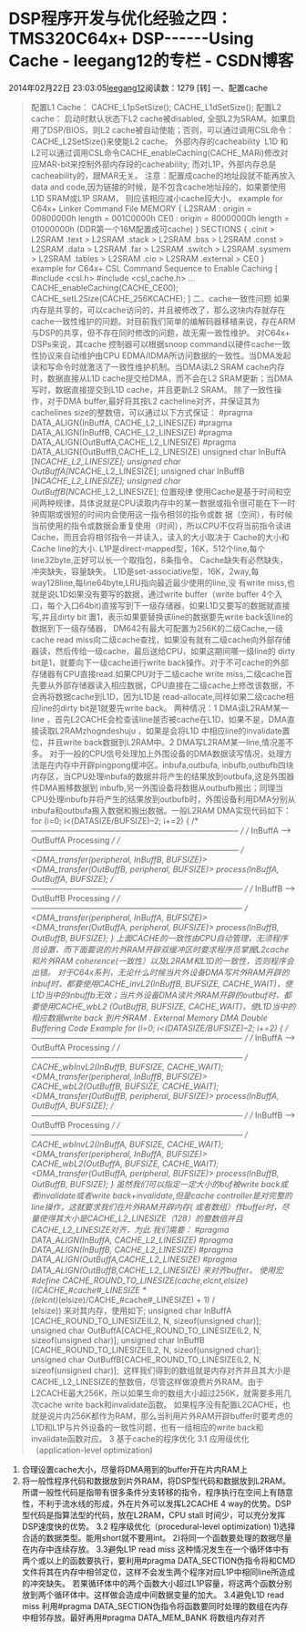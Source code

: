 # DSP程序开发与优化经验之四：TMS320C64x+ DSP------Using Cache - leegang12的专栏 - CSDN博客
2014年02月22日 23:03:05[leegang12](https://me.csdn.net/leegang12)阅读数：1279
[转]
一、配置cache
>配置L1 Cache：
CACHE_L1pSetSize(); CACHE_L1dSetSize();
>配置L2 cache：
启动时默认状态下L2 cache被disabled, 全部L2为SRAM。如果启用了DSP/BIOS，则L2 cache被自动使能；否则，可以通过调用CSL命令：CACHE_L2SetSize()来使能L2 cache。
>外部内存的cacheability 
L1D 和 L2可以通过调用CSL命令CACHE_enableCaching(CACHE_MARi)修改对应MAR-bit来控制外部内存段的cacheability; 而对L1P，外部内存总是cacheability的，跟MAR无关。
注意：配置成cache的地址段就不能再放入data and code,因为链接的时候，是不包含cache地址段的，如果要使用L1D SRAM或L1P SRAM，
则应该相应减小cache段大小。
>example for C64x+ Linker Command File
MEMORY
{
L2SRAM : origin = 00800000h length = 001C0000h
CE0 : origin = 80000000h length = 01000000h (DDR第一个16M配置成可cache)
}
SECTIONS
{
.cinit > L2SRAM
.text > L2SRAM
.stack > L2SRAM
.bss > L2SRAM
.const > L2SRAM
.data > L2SRAM
.far > L2SRAM
.switch > L2SRAM
.sysmem > L2SRAM
.tables > L2SRAM
.cio > L2SRAM
.external > CE0
}
>example for C64x+ CSL Command Sequence to Enable Caching
[
#include <csl.h>
#include <csl_cache.h>
...
CACHE_enableCaching(CACHE_CE00);
CACHE_setL2Size(CACHE_256KCACHE);
]
二、cache一致性问题
如果内存是共享的，可以cache访问的，并且被修改了，那么这块内存就存在cache一致性维护的问题。对目前我们简单的编解码器移植来说，存在ARM与DSP的共享，但不存在同时修改的问题，故无需一致性维护。 对C64x+ DSPs来说，其cache 控制器可以根据snoop command以硬件cache一致性协议来自动维护由CPU EDMA/IDMA所访问数据的一致性。当DMA发起读和写命令时就激活了一致性维护机制。当DMA读L2 SRAM cache内存时，数据直接从L1D
 cache提交给DMA，而不会在L2 SRAM更新；当DMA写时，数据直接提交到L1D cache，并且更新L2 SRAM。
>除了一致性操作，对于DMA buffer,最好将其按L2 cacheline对齐，并保证其为cachelines size的整数倍，可以通过以下方式保证：
#pragma DATA_ALIGN(InBuffA, CACHE_L2_LINESIZE)
#pragma DATA_ALIGN(InBuffB, CACHE_L2_LINESIZE)
#pragma DATA_ALIGN(OutBuffA,CACHE_L2_LINESIZE)
#pragma DATA_ALIGN(OutBuffB,CACHE_L2_LINESIZE)
unsigned char InBuffA [N*CACHE_L2_LINESIZE];
unsigned char OutBuffA[N*CACHE_L2_LINESIZE];
unsigned char InBuffB [N*CACHE_L2_LINESIZE];
unsigned char OutBuffB[N*CACHE_L2_LINESIZE];
位置规律
使用Cache是基于时间和空间两种规律，具体说就是CPU读取内存中的某一数据或指令很可能在下一时钟周期或很短的时间内会使用这一指令相邻的指令或数 据（空间），有时候当前使用的指令或数据会重复使用（时间），所以CPU不仅将当前指令读进Cache，而且会将相邻指令一并读入，读入的大小取决于 Cache的大小和Cache line的大小.
L1P是direct-mapped型，16K，512个line,每个line32byte,正好可以长一个取指包，8条指令。
Cache缺失有必然缺失，冲突缺失，容量缺失。
L1D是set-associative型，16K，2way,每way128line,每line64byte,LRU指向最近最少使用的line,没 有write miss,也就是说L1D如果没有要写的数据，通过write buffer（write buffer 4个入口，每个入口64bit)直接写到下一级存储器，如果L1D又要写的数据就直接写,并且dirty bit 置1，表示如果要替换该line的数据要先write back该line的数据到下一级存储器，
DM642有最大可配置为256K的二级Cache,一级cache read miss向二级cache查找，如果没有就有二级cache向外部存储器读，然后传给一级cache，最后送给CPU，如果这期间哪一级line的 dirty bit是1，就要向下一级cache进行write back操作。对于不可cache的外部存储器有CPU直接read.如果CPU对于二级cache write miss,二级cache首先要从外部存储器读入相应数据，CPU直接在二级cache上修改该数据，不会再将数据cache到L1D，因为L1D是
 read-allocate,同样如果二级cache相应line的dirty bit是1就要先write back。
两种情况：1 DMA读L2RAM某一line ，首先L2CACHE会检查该line是否被cache在L1D，如果不是，DMA直接读取L2RAMzhogndeshuju ，如果是会将L1D 中相应line的invalidate置位，并且write back数据到L2RAM中。2 DMA写L2RAM某一line,情况差不多。
对于一般的CPU信号处理加上外围设备的DMA数据读写情况，处理方法是在内存中开辟pingpong缓冲区。inbufa,outbufa, inbufb,outbufb四块内存区，当CPU处理inbufa的数据并将产生的结果放到outbufa,这是外围器件DMA搬移数据到 inbufb,另一外围设备将数据从outbufb搬出；同理当CPU处理inbufb并将产生的结果放到outbufb时，外围设备利用DMA分别从 inbufa和outbufa搬入数据和搬出数据。一般L2RAM DMA实现代码如下：
for (i=0; i<(DATASIZE/BUFSIZE)–2; i+=2)
{
/* –––––––––––––––––––––––––––––––––––––––––––––––––––– */
/* InBuffA –> OutBuffA Processing */
/* –––––––––––––––––––––––––––––––––––––––––––––––––––– */
<DMA_transfer(peripheral, InBuffB, BUFSIZE)>
<DMA_transfer(OutBuffB, peripheral, BUFSIZE)>
process(InBuffA, OutBuffA, BUFSIZE);
/* ––––––––––––––––––––––––––––––––––––––––––––––––––––– */
/* InBuffB –> OutBuffB Processing */
/* ––––––––––––––––––––––––––––––––––––––––––––––––––––– */
<DMA_transfer(peripheral, InBuffA, BUFSIZE)>
<DMA_transfer(OutBuffA, peripheral, BUFSIZE)>
process(InBuffB, OutBuffB, BUFSIZE);
}
上面CACHE的一致性由CPU自动管理，无须程序员设置，而下面要说的片外RAM开辟双缓冲区时要求程序员掌握L2cache 和片外RAM coherence(一致性）以及L2RAM和L1D的一致性，否则程序会出错。
对于C64x系列，无论什么时候当片外设备DMA写片外RAM开辟的inbuf时，都要使用CACHE_invL2(InBuffB, BUFSIZE, CACHE_WAIT)，使L1D当中的inbuffb无效；当片外设备DMA读片外RAM开辟的outbuf时，都要使用CACHE_wbL2 (OutBuffB, BUFSIZE, CACHE_WAIT)，使L1D当中的相应数据write back 到片外RAM .
External Memory DMA Double Buffering Code Example
for (i=0; i<(DATASIZE/BUFSIZE)–2; i+=2)
{
/* ––––––––––––––––––––––––––––––––––––––––––––––––––––– */
/* InBuffA –> OutBuffA Processing */
/* ––––––––––––––––––––––––––––––––––––––––––––––––––––– */
CACHE_wbInvL2(InBuffB, BUFSIZE, CACHE_WAIT);
<DMA_transfer(peripheral, InBuffB, BUFSIZE)>
CACHE_wbL2(OutBuffB, BUFSIZE, CACHE_WAIT);
<DMA_transfer(OutBuffB, peripheral, BUFSIZE)>
process(InBuffA, OutBuffA, BUFSIZE);
/* ––––––––––––––––––––––––––––––––––––––––––––––––––––– */
/* InBuffB –> OutBuffB Processing */
/* ––––––––––––––––––––––––––––––––––––––––––––––––––––– */
CACHE_wbInvL2(InBuffA, BUFSIZE, CACHE_WAIT);
<DMA_transfer(peripheral, InBuffA, BUFSIZE)>
CACHE_wbL2(OutBuffA, BUFSIZE, CACHE_WAIT);
<DMA_transfer(OutBuffA, peripheral, BUFSIZE)>
process(InBuffB, OutBuffB, BUFSIZE);
}
虽然我们可以指定一定大小的buf被write back或者invalidate或者write back+invalidate,但是cache controller是对完整的line操作，这就要求我们在片外RAM开辟内存( 或者数组）作buffer时，尽量使得其大小是CACHE_L2_LINESIZE（128）的整数倍并且CACHE_L2_LINESIZE对齐，为此 我们需要：
#pragma DATA_ALIGN(InBuffA, CACHE_L2_LINESIZE)
#pragma DATA_ALIGN(InBuffB, CACHE_L2_LINESIZE)
#pragma DATA_ALIGN(OutBuffA,CACHE_L2_LINESIZE)
#pragma DATA_ALIGN(OutBuffB,CACHE_L2_LINESIZE)
来对齐buffer。
使用宏#define CACHE_ROUND_TO_LINESIZE(cache,elcnt,elsize) \
((CACHE_#cache#_LINESIZE * \
((elcnt)*(elsize)/CACHE_#cache#_LINESIZE) + 1) / \
(elsize))
来对其内存，使用如下;
unsigned char InBuffA [CACHE_ROUND_TO_LINESIZE(L2, N, sizeof(unsigned char)];
unsigned char OutBuffA[CACHE_ROUND_TO_LINESIZE(L2, N, sizeof(unsigned char)];
unsigned char InBuffB [CACHE_ROUND_TO_LINESIZE(L2, N, sizeof(unsigned char)];
unsigned char OutBuffB[CACHE_ROUND_TO_LINESIZE(L2, N, sizeof(unsigned char)]; 
这样我们得到的数组就是内存对齐并且其大小是CACHE_L2_LINESIZE的整数倍，尽管这样做浪费片外RAM。由于L2CACHE最大256K，所以如果生命的数组大小超过256K，就需要多用几次cache write back和invalidate函数。
如果程序没有配置L2CACHE，也就是说片内256K都作为RAM，那么当利用片外RAM开辟buffer时要考虑的L1D和L1P与片外设备的一致性问题，也有一组相应的write back和invalidate函数对应。
3 基于cache的程序优化
3.1 应用级优化 （application-level optimization)
1) 合理设置cache大小，尽量将DMA用到的buffer开在片内RAM上
2) 将一般性程序代码和数据放到片外RAM，将DSP型代码和数据放到L2RAM。所谓一般性代码是指带有很多条件分支转移的指令，程序执行在空间上有随意 性，不利于流水线的形成，外在片外可以发挥L2CACHE 4 way的优势。DSP型代码是指算法型的代码，放在L2RAM，CPU stall 时间少，可以充分发挥DSP速度快的优势。
3.2 程序级优化（procedural-level optimization)
1)选择合适的数据类型。能用short就不要用int。
2)将同一个函数要处理的数据尽量在内存中连续存放。
3.3避免L1P read miss
这种情况发生在一个循环体中有两个或以上的函数要执行，要利用#pragma DATA_SECTION伪指令将和CMD文件将其在内存中相邻定位，这样不会发生两个程序对应L1P中相同line所造成的冲突缺失。
若果循环体中的两个函数大小超过L1P容量，将这两个函数分别放到两个循环体中。这样做会造成中间数据变量的加大。
3.4避免L1D read miss
利用#pragma DATA_SECTION伪指令将函数要同时处理的数组在内存中相邻存放。最好再用#pragma DATA_MEM_BANK 将数组内存对齐
